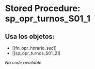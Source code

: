 # Stored Procedure: sp_opr_turnos_S01_1

## Usa los objetos:
- [[fn_opr_horario_sec]]
- [[sp_opr_turnos_S01_2]]

*No code available.*
